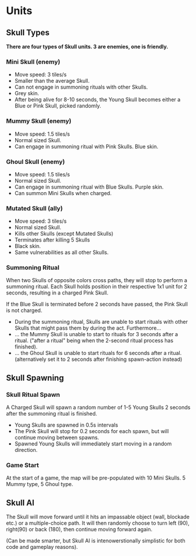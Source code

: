 # Units

## Skull Types

**There are four types of Skull units. 3 are enemies, one is friendly.**

### Mini Skull (enemy)
- Move speed: 3 tiles/s
- Smaller than the average Skull.
- Can not engage in summoning rituals with other Skulls.
- Grey skin.
- After being alive for 8-10 seconds, the Young Skull becomes either a Blue or Pink Skull, picked randomly.

### Mummy Skull (enemy)
- Move speed: 1.5 tiles/s
- Normal sized Skull.
- Can engage in summoning ritual with Pink Skulls.
Blue skin.

### Ghoul Skull (enemy)
- Move speed: 1.5 tiles/s
- Normal sized Skull.
- Can engage in summoning ritual with Blue Skulls.
Purple skin.
- Can summon Mini Skulls when charged.

### Mutated Skull (ally)
- Move speed: 3 tiles/s
- Normal sized Skull.
- Kills other Skulls (except Mutated Skulls)
- Terminates after killing 5 Skulls
- Black skin.
- Same vulnerabilities as all other Skulls.

### Summoning Ritual

When two Skulls of opposite colors cross paths, they will stop to perform a summoning ritual. Each Skull holds position in their respective 1x1 unit for 2 seconds, resulting in a charged Pink Skull.

If the Blue Skull is terminated before 2 seconds have passed, the Pink Skull is not charged.

- During the summoning ritual, Skulls are unable to start rituals with other Skulls that might pass them by during the act. Furthermore...
- … the Mummy Skull is unable to start to rituals for 3 seconds after a ritual. ("after a ritual" being when the 2-second ritual process has finished).
- … the Ghoul Skull is unable to start rituals for 6 seconds after a ritual. (alternatively set it to 2 seconds after finishing spawn-action instead)

## Skull Spawning

### Skull Ritual Spawn
A Charged Skull will spawn a random number of 1-5 Young Skulls 2 seconds after the summoning ritual is finished.
- Young Skulls are spawned in 0.5s intervals
- The Pink Skull will stop for 0.2 seconds for each spawn, but will continue moving between spawns.
- Spawned Young Skulls will immediately start moving in a random direction.

### Game Start
At the start of a game, the map will be pre-populated with 10 Mini Skulls.
5 Mummy type, 5 Ghoul type.

## Skull AI
The Skull will move forward until it hits an impassable object (wall, blockade etc.) or a multiple-choice path. It will then randomly choose to turn left (90), right(90) or back (180), then continue moving forward again.

(Can be made smarter, but Skull AI is intenowerstionally simplistic for both code and gameplay reasons).